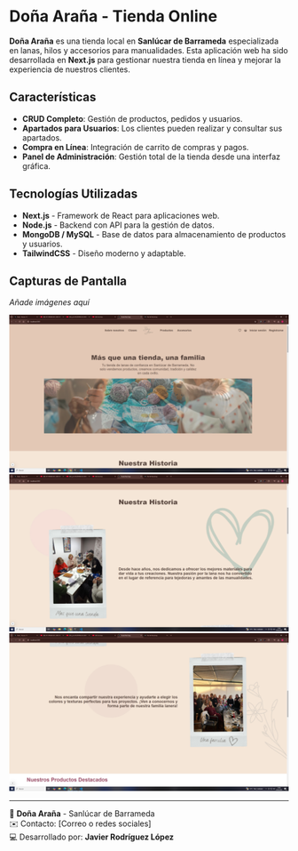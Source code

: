 # Doña Araña - Tienda Online

**Doña Araña** es una tienda local en **Sanlúcar de Barrameda** especializada en lanas, hilos y accesorios para manualidades. Esta aplicación web ha sido desarrollada en **Next.js** para gestionar nuestra tienda en línea y mejorar la experiencia de nuestros clientes.

## Características

- **CRUD Completo**: Gestión de productos, pedidos y usuarios.
- **Apartados para Usuarios**: Los clientes pueden realizar y consultar sus apartados.
- **Compra en Línea**: Integración de carrito de compras y pagos.
- **Panel de Administración**: Gestión total de la tienda desde una interfaz gráfica.

## Tecnologías Utilizadas

- **Next.js** - Framework de React para aplicaciones web.
- **Node.js** - Backend con API para la gestión de datos.
- **MongoDB / MySQL** - Base de datos para almacenamiento de productos y usuarios.
- **TailwindCSS** - Diseño moderno y adaptable.

## Capturas de Pantalla

_Añade imágenes aquí_

![Captura de Pantalla 1](/front_tienda2025/public/capturas/1.png)
![Captura de Pantalla 2](/front_tienda2025/public/capturas/2.png)
![Captura de Pantalla 3](/front_tienda2025/public/capturas/3.png)

---

📍 **Doña Araña** - Sanlúcar de Barrameda  
✉️ Contacto: [Correo o redes sociales]  
💻 Desarrollado por: **Javier Rodríguez López**

